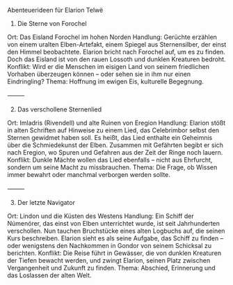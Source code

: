 Abenteuerideen für Elarion Telwë

1. Die Sterne von Forochel

Ort: Das Eisland Forochel im hohen Norden
Handlung:
Gerüchte erzählen von einem uralten Elben-Artefakt, einem Spiegel aus Sternensilber, der einst den Himmel beobachtete. Elarion bricht nach Forochel auf, um es zu finden. Doch das Eisland ist von den rauen Lossoth und dunklen Kreaturen bedroht.
Konflikt: Wird er die Menschen im eisigen Land von seinem friedlichen Vorhaben überzeugen können – oder sehen sie in ihm nur einen Eindringling?
Thema: Hoffnung im ewigen Eis, kulturelle Begegnung.

⸻

2. Das verschollene Sternenlied

Ort: Imladris (Rivendell) und alte Ruinen von Eregion
Handlung:
Elarion stößt in alten Schriften auf Hinweise zu einem Lied, das Celebrimbor selbst den Sternen gewidmet haben soll. Es heißt, das Lied enthalte ein Geheimnis über die Schmiedekunst der Elben. Zusammen mit Gefährten begibt er sich nach Eregion, wo Spuren und Gefahren aus der Zeit der Ringe noch lauern.
Konflikt: Dunkle Mächte wollen das Lied ebenfalls – nicht aus Ehrfurcht, sondern um seine Macht zu missbrauchen.
Thema: Die Frage, ob Wissen immer bewahrt oder manchmal verborgen werden sollte.

⸻

3. Der letzte Navigator

Ort: Lindon und die Küsten des Westens
Handlung:
Ein Schiff der Númenórer, das einst von Elben unterrichtet wurde, ist seit Jahrhunderten verschollen. Nun tauchen Bruchstücke eines alten Logbuchs auf, die seinen Kurs beschreiben. Elarion sieht es als seine Aufgabe, das Schiff zu finden – oder wenigstens den Nachkommen in Gondor von seinem Schicksal zu berichten.
Konflikt: Die Reise führt in Gewässer, die von dunklen Kreaturen der Tiefen bewacht werden, und zwingt Elarion, seinen Platz zwischen Vergangenheit und Zukunft zu finden.
Thema: Abschied, Erinnerung und das Loslassen der alten Welt.
